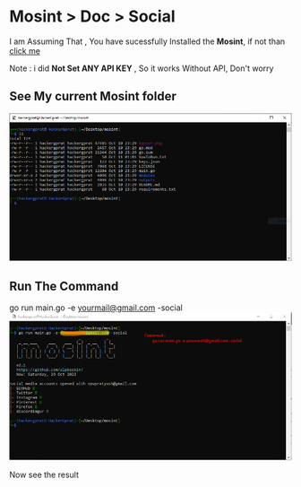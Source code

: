 # Mosint > Doc > Social

I am Assuming That , You have sucessfully Installed the **Mosint**, if not than [click me](./installation.md)

Note : i did **Not Set ANY API KEY** , So it works Without API, Don't worry

## See My current  Mosint folder
![folders](./img/all_files.PNG)

## Run The Command
go run main.go -e yourmail@gmail.com -social
![folders](./img/result_social.png)

Now see the result